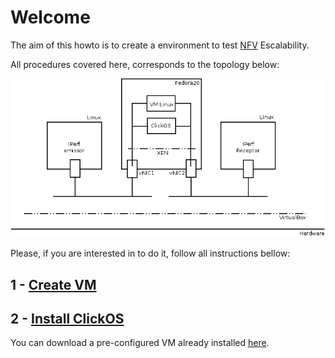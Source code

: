 # Welcome

The aim of this howto is to create a environment to test [NFV](http://www.etsi.org/technologies-clusters/technologies/nfv) Escalability.

All procedures covered here, corresponds to the topology below:

![Topology](/topology.png)

Please, if you are interested in to do it, follow all instructions bellow:

## 1 - [Create VM](/1_create_VM.md)

## 2 - [Install ClickOS](/2_install_ClickOS.md)

You can download a pre-configured VM already installed [here]().




